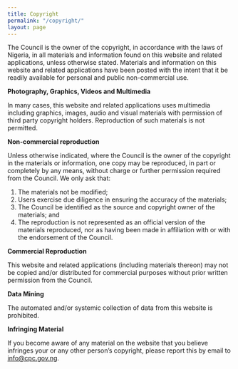 ```yaml
---
title: Copyright
permalink: "/copyright/"
layout: page
---
```


The Council is the owner of the copyright, in accordance with the laws of Nigeria, in all materials and information found on this website and related applications, unless otherwise stated. Materials and information on this website and related applications have been posted with the intent that it be readily available for personal and public non-commercial use.

**Photography, Graphics, Videos and Multimedia**

In many cases, this website and related applications uses multimedia including graphics, images, audio and visual materials with permission of third party copyright holders. Reproduction of such materials is not permitted.

**Non-commercial reproduction**

Unless otherwise indicated, where the Council is the owner of the copyright in the materials or information, one copy may be reproduced, in part or completely by any means, without charge or further permission required from the Council. We only ask that:
1. The materials not be modified;
2. Users exercise due diligence in ensuring the accuracy of the materials;
3. The Council be identified as the source and copyright owner of the materials; and
4. The reproduction is not represented as an official version of the materials reproduced, nor as having been made in affiliation with or with the endorsement of the Council.

**Commercial Reproduction**

This website and related applications (including materials thereon) may not be copied and/or distributed for commercial purposes without prior written permission from the Council.

**Data Mining**

The automated and/or systemic collection of data from this website is prohibited.

**Infringing Material**

If you become aware of any material on the website that you believe infringes your or any other person’s copyright, please report this by email to [info@cpc.gov.ng](mailto:info@cpc.gov.ng).